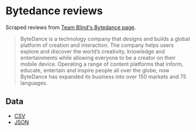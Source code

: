 # Bytedance reviews

Scraped reviews from [Team Blind's Bytedance page](https://www.teamblind.com/company/bytedance/).

> ByteDance is a technology company that designs and builds a global platform of creation and interaction. The company helps users explore and discover the world’s creativity, knowledge and entertainments while allowing everyone to be a creator on their mobile device. Operating a range of content platforms that inform, educate, entertain and inspire people all over the globe, now ByteDance has expanded its business into over 150 markets and 75 languages.

## Data

- [CSV](bytedance-data.csv)
- [JSON](bytedance-data.json)
